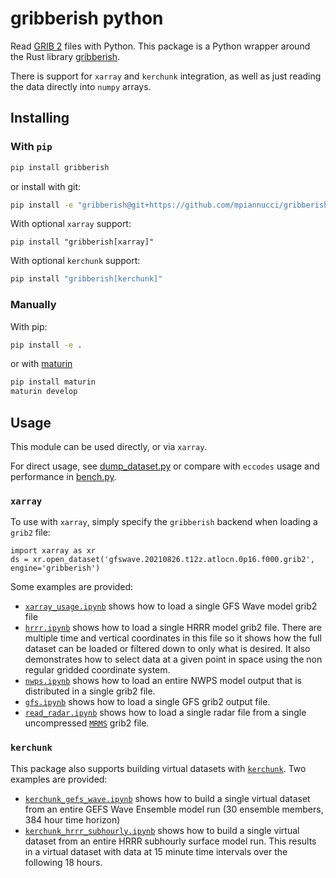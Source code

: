 # gribberish python

Read [GRIB 2](https://en.wikipedia.org/wiki/GRIB) files with Python. This package is a Python wrapper around the Rust library [gribberish](https://crates.io/crates/gribberish).

There is support for `xarray` and `kerchunk` integration, as well as just reading the data directly into `numpy` arrays.

## Installing

### With `pip`

```bash
pip install gribberish
```

or install with git:

```bash
pip install -e "gribberish@git+https://github.com/mpiannucci/gribberish.git#egg=gribberish\&subdirectory=python"
```

With optional `xarray` support:

```
pip install "gribberish[xarray]"
```

With optional `kerchunk` support:

```bash
pip install "gribberish[kerchunk]"
```

### Manually

With pip:

```bash
pip install -e .
```

or with [maturin](https://github.com/PyO3/maturin)

```bash
pip install maturin
maturin develop
```

## Usage

This module can be used directly, or via `xarray`.

For direct usage, see [dump_dataset.py](./examples/dump_dataset.py) or compare with `eccodes` usage and performance in [bench.py](./examples/bench.py).

### `xarray`

To use with `xarray`, simply specify the `gribberish` backend when loading a `grib2` file:

```
import xarray as xr
ds = xr.open_dataset('gfswave.20210826.t12z.atlocn.0p16.f000.grib2', engine='gribberish')
```

Some examples are provided:

- [`xarray_usage.ipynb`](./examples/xarray_usage.ipynb) shows how to load a single GFS Wave model grib2 file
- [`hrrr.ipynb`](./examples/hrrr.ipynb) shows how to load a single HRRR model grib2 file. There are multiple time and vertical coordinates in this file so it shows how the full dataset can be loaded or filtered down to only what is desired. It also demonstrates how to select data at a given point in space using the non regular gridded coordinate system.
- [`nwps.ipynb`](./examples/nwps.ipynb) shows how to load an entire NWPS model output that is distributed in a single grib2 file.
- [`gfs.ipynb`](./examples/gfs.ipynb) shows how to load a single GFS grib2 output file.
- [`read_radar.ipynb`](./examples/read_radar.ipynb) shows how to load a single radar file from a single uncompressed [`MRMS`](https://www.nssl.noaa.gov/projects/mrms/) grib2 file.

### `kerchunk`

This package also supports building virtual datasets with [`kerchunk`](https://github.com/fsspec/kerchunk). Two examples are provided:

- [`kerchunk_gefs_wave.ipynb`](./examples/kerchunk_gefs_wave.ipynb) shows how to build a single virtual dataset from an entire GEFS Wave Ensemble model run (30 ensemble members, 384 hour time horizon)
- [`kerchunk_hrrr_subhourly.ipynb`](./examples/kerchunk_hrrr_subhourly.ipynb) shows how to build a single virtual dataset from an entire HRRR subhourly surface model run. This results in a virtual dataset with data at 15 minute time intervals over the following 18 hours.
